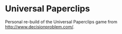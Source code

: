 # Universal Paperclips
Personal re-build of the Universal Paperclips game from http://www.decisionproblem.com/.
